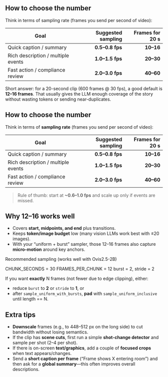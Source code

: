 

## How to choose the number

Think in terms of sampling rate (frames you send per second of video):

| Goal                               | Suggested sampling | Frames for 20 s |
| ---------------------------------- | -----------------: | --------------: |
| Quick caption / summary            |    **0.5–0.8 fps** |       **10–16** |
| Rich description / multiple events |    **1.0–1.5 fps** |       **20–30** |
| Fast action / compliance review    |    **2.0–3.0 fps** |       **40–60** |

Short answer: for a 20-second clip (600 frames @ 30 fps), a good default is **12–16 frames**.
That usually gives the LLM enough coverage of the story without wasting tokens or sending near-duplicates.

## How to choose the number

Think in terms of **sampling rate** (frames you send per second of video):

| Goal                               | Suggested sampling | Frames for 20 s |
| ---------------------------------- | -----------------: | --------------: |
| Quick caption / summary            |    **0.5–0.8 fps** |       **10–16** |
| Rich description / multiple events |    **1.0–1.5 fps** |       **20–30** |
| Fast action / compliance review    |    **2.0–3.0 fps** |       **40–60** |

> Rule of thumb: start at **\~0.6–1.0 fps** and scale up only if events are missed.

## Why 12–16 works well

* Covers **start, midpoints, and end** plus transitions.
* Keeps **token/image budget** low (many vision LLMs work best with ≤20 images).
* With your “uniform + burst” sampler, those 12–16 frames also capture **micro-motion** around key anchors.

Recommended sampling (works well with Ovis2.5-2B)

CHUNK_SECONDS = 30
FRAMES_PER_CHUNK = 12
burst = 2, stride = 2


If you want **exactly** N frames (not fewer due to edge clipping), either:

* reduce `burst` to **2** or `stride` to **1**, or
* after `sample_uniform_with_bursts`, **pad** with `sample_uniform_inclusive` until length == N.

## Extra tips

* **Downscale** frames (e.g., to 448–512 px on the long side) to cut bandwidth without losing semantics.
* If the clip has **scene cuts**, first run a simple **shot-change detector** and sample per shot (2–4 per shot).
* If there is on-screen **text/graphics**, add a couple of **focused crops** when text appears/changes.
* Send a **short caption per frame** (“Frame shows X entering room”) and then ask for a **global summary**—this often improves overall descriptions.


